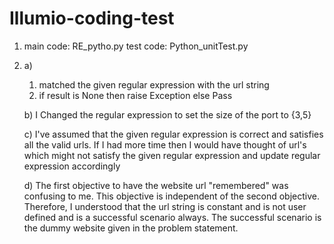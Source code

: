 # Illumio-coding-test
1. main code: RE_pytho.py
   test code: Python_unitTest.py
   
2. a)
    1. matched the given regular expression with the url string
    2. if result is None then raise Exception else Pass
    
    b) I Changed the regular expression to set the size of the port to {3,5}
    
    c) I've assumed that the given regular expression is correct and satisfies all the valid urls.
        If I had more time then I would have thought of url's which might not satisfy the given regular expression and update regular
        expression accordingly
        
    d) The first objective to have the website url "remembered" was confusing to me. This objective is independent of the second objective.
        Therefore, I understood that the url string is constant and is not user defined and is a successful scenario always.
        The successful scenario is the dummy website given in the problem statement.
